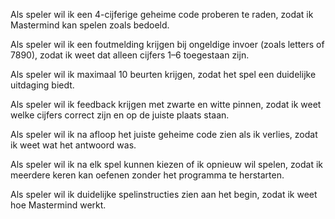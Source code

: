 Als speler wil ik een 4-cijferige geheime code proberen te raden, zodat ik Mastermind kan spelen zoals bedoeld.

Als speler wil ik een foutmelding krijgen bij ongeldige invoer (zoals letters of 7890), zodat ik weet dat alleen cijfers 1–6 toegestaan zijn.

Als speler wil ik maximaal 10 beurten krijgen, zodat het spel een duidelijke uitdaging biedt.

Als speler wil ik feedback krijgen met zwarte en witte pinnen, zodat ik weet welke cijfers correct zijn en op de juiste plaats staan.

Als speler wil ik na afloop het juiste geheime code zien als ik verlies, zodat ik weet wat het antwoord was.

Als speler wil ik na elk spel kunnen kiezen of ik opnieuw wil spelen, zodat ik meerdere keren kan oefenen zonder het programma te herstarten.

Als speler wil ik duidelijke spelinstructies zien aan het begin, zodat ik weet hoe Mastermind werkt.
